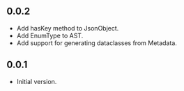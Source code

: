 ## 0.0.2

- Add hasKey method to JsonObject.
- Add EnumType to AST.
- Add support for generating dataclasses from Metadata.

## 0.0.1

- Initial version.
